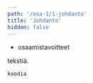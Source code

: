 ```yaml
---
path: '/osa-1/1-johdanto'
title: 'Johdanto'
hidden: false
---
```


<text-box variant='learningObjectives' name='Oppimistavoitteet'>

- osaamistavoitteet

</text-box>

tekstiä.

```java
koodia
```
